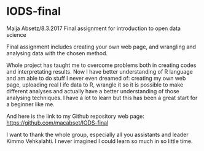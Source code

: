 # IODS-final
Maija Absetz/8.3.2017
Final assignment for introduction to open data science

Final assignment includes creating your own web page, and wrangling and analysing data with the chosen method.

Whole project has taught me to overcome problems both in creating codes and interpretating results. Now I have better understanding of R language and am able to do stuff I never even dreamed of: creating my own web page, uploading real l ife data to R, wrangle it so it is possible to make different analyses and actually have a better understanding of those analysing techniques. I have a lot to learn but this has been a great start for a beginner like me.


And here is the link to my Github repository web page: https://github.com/macabset/IODS-final


I want to thank the whole group, especially all you assistants and leader Kimmo Vehkalahti. I never imagined I could learn so much in so little time.